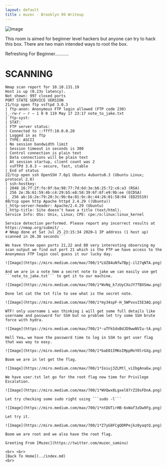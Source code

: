 ```yaml
---
layout: default
title : muzec - Brooklyn 99 Writeup
---
```


![Image](https://miro.medium.com/max/700/1*4GgvWifY72NFwXcRbugWBw.jpeg)

This room is aimed for beginner level hackers but anyone can try to hack this box. There are two main intended ways to root the box.

Refreshing For Beginner………..

# SCANNING

```Nmap 7.80 scan initiated Sat Jul 25 23:15:08 2020 as: nmap -sC -sV -oA nmap 10.10.131.19
Nmap scan report for 10.10.131.19
Host is up (0.23s latency).
Not shown: 997 closed ports
PORT STATE SERVICE VERSION
21/tcp open ftp vsftpd 3.0.3
| ftp-anon: Anonymous FTP login allowed (FTP code 230)
|_-rw-r — r — 1 0 0 119 May 17 23:17 note_to_jake.txt
| ftp-syst:
| STAT:
| FTP server status:
| Connected to ::ffff:10.0.0.20
| Logged in as ftp
| TYPE: ASCII
| No session bandwidth limit
| Session timeout in seconds is 300
| Control connection is plain text
| Data connections will be plain text
| At session startup, client count was 2
| vsFTPd 3.0.3 — secure, fast, stable
|_End of status
22/tcp open ssh OpenSSH 7.6p1 Ubuntu 4ubuntu0.3 (Ubuntu Linux; protocol 2.0)
| ssh-hostkey:
| 2048 16:7f:2f:fe:0f:ba:98:77:7d:6d:3e:b6:25:72:c6:a3 (RSA)
| 256 2e:3b:61:59:4b:c4:29:b5:e8:58:39:6f:6f:e9:9b:ee (ECDSA)
|_ 256 ab:16:2e:79:20:3c:9b:0a:01:9c:8c:44:26:01:58:04 (ED25519)
80/tcp open http Apache httpd 2.4.29 ((Ubuntu))
|_http-server-header: Apache/2.4.29 (Ubuntu)
|_http-title: Site doesn’t have a title (text/html).
Service Info: OSs: Unix, Linux; CPE: cpe:/o:linux:linux_kernel

Service detection performed. Please report any incorrect results at https://nmap.org/submit/ .
# Nmap done at Sat Jul 25 23:15:34 2020–1 IP address (1 host up) scanned in 26.38 seconds```

We have three open ports 21,22 and 80 very interesting observing my scan output we find out port 21 which is the FTP we have access to the Anonymous FTP login cool guess it our lucky day.

![Image](https://miro.medium.com/max/700/1*LUZ84uNfw7Bpj-il27qNTA.png)

And we are in a note hmm a secret note to jake we can easily use get 
```note_to_jake.txt``` to get it to our machine.

![Image](https://miro.medium.com/max/700/1*WvNq_k7zUyCXoJY7TBXSmw.png)

Done let cat the txt file to see what is the secret note.

![Image](https://miro.medium.com/max/700/1*my34spF-H_5WPvxsI5E3AQ.png)

WTF! only username i was thinking i will get some full details like username and password for SSH but no problem let try some SSH brute force with hydra.

![Image](https://miro.medium.com/max/700/1*-uTFkSdxBdJD9wwNVIu-tA.png)

Hell Yea… we have the password time to log in SSH to get user flag that was way to easy.

![Image](https://miro.medium.com/max/700/1*baE01IMKoIMppMxYOlrGXg.png)

Boom we are in let get the flag.

![Image](https://miro.medium.com/max/700/1*Ioiuj3ZLMtl_viIbgAnaEw.png)

We have user.txt let go for the root flag now time for Privilege Escalation.

![Image](https://miro.medium.com/max/700/1*WVQwx8Lgxel87rZI0sFDnA.png)

Let try checking some sudo right using ```sudo -l```

![Image](https://miro.medium.com/max/700/1*ntDUTirHB-6xWaf3zDw9Fg.png)

Let try it.

![Image](https://miro.medium.com/max/700/1*Z7yG8FCgQDRPejkz0yaqtQ.png)

Boom we are root and we also have the root flag.

Greeting From [Muzec](https://twitter.com/muzec_saminu)

<br> <br>
[Back To Home](../index.md)
<br>

